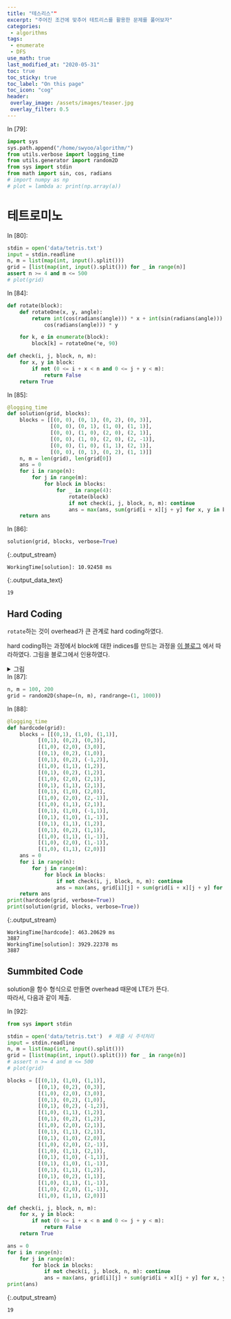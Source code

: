 ```yaml
---
title: "테스리스""
excerpt: "주어진 조건에 맞추어 테트리스를 활용한 문제를 풀어보자"
categories:
 - algorithms
tags:
 - enumerate
 - DFS
use_math: true
last_modified_at: "2020-05-31"
toc: true
toc_sticky: true
toc_label: "On this page"
toc_icon: "cog"
header:
 overlay_image: /assets/images/teaser.jpg
 overlay_filter: 0.5
---
```


<div class="prompt input_prompt">
In&nbsp;[79]:
</div>

<div class="input_area" markdown="1">

```python
import sys
sys.path.append("/home/swyoo/algorithm/")
from utils.verbose import logging_time
from utils.generator import random2D
from sys import stdin
from math import sin, cos, radians
# import numpy as np
# plot = lambda a: print(np.array(a))
```

</div>

# 테트로미노

<div class="prompt input_prompt">
In&nbsp;[80]:
</div>

<div class="input_area" markdown="1">

```python
stdin = open('data/tetris.txt')
input = stdin.readline
n, m = list(map(int, input().split()))
grid = [list(map(int, input().split())) for _ in range(n)]
assert n >= 4 and m <= 500
# plot(grid)
```

</div>

<div class="prompt input_prompt">
In&nbsp;[84]:
</div>

<div class="input_area" markdown="1">

```python
def rotate(block):
    def rotateOne(x, y, angle):
        return int(cos(radians(angle))) * x + int(sin(radians(angle))) * y, - int(sin(radians(angle))) * x + int(
            cos(radians(angle))) * y

    for k, e in enumerate(block):
        block[k] = rotateOne(*e, 90)

def check(i, j, block, n, m):
    for x, y in block:
        if not (0 <= i + x < n and 0 <= j + y < m):
            return False
    return True
```

</div>

<div class="prompt input_prompt">
In&nbsp;[85]:
</div>

<div class="input_area" markdown="1">

```python
@logging_time
def solution(grid, blocks):
    blocks = [[(0, 0), (0, 1), (0, 2), (0, 3)],
              [(0, 0), (0, 1), (1, 0), (1, 1)],
              [(0, 0), (1, 0), (2, 0), (2, 1)],
              [(0, 0), (1, 0), (2, 0), (2, -1)],
              [(0, 0), (1, 0), (1, 1), (2, 1)],
              [(0, 0), (0, 1), (0, 2), (1, 1)]]
    n, m = len(grid), len(grid[0])
    ans = 0
    for i in range(n):
        for j in range(m):
            for block in blocks:
                for _ in range(4):
                    rotate(block)
                    if not check(i, j, block, n, m): continue
                    ans = max(ans, sum(grid[i + x][j + y] for x, y in block))
    return ans
```

</div>

<div class="prompt input_prompt">
In&nbsp;[86]:
</div>

<div class="input_area" markdown="1">

```python
solution(grid, blocks, verbose=True)
```

</div>

{:.output_stream}

```
WorkingTime[solution]: 10.92458 ms

```




{:.output_data_text}

```
19
```



## Hard Coding

`rotate`하는 것이 overhead가 큰 관계로 hard coding하였다. 

hard coding하는 과정에서 block에 대한 indices를 만드는 과정을 [이 블로그](https://rebas.kr/792) 에서 따라하였다. 
그림을 블로그에서 인용하였다. 
<details> <summary> 그림 </summary>
    <p> 19가지 경우의 수가 있다.</p>
    <img src= "https://img1.daumcdn.net/thumb/R1280x0/?scode=mtistory2&fname=http%3A%2F%2Fcfile2.uf.tistory.com%2Fimage%2F99D6FE375C83EA532A613B" width="300">
</details>

<div class="prompt input_prompt">
In&nbsp;[87]:
</div>

<div class="input_area" markdown="1">

```python
n, m = 100, 200
grid = random2D(shape=(n, m), randrange=(1, 1000))
```

</div>

<div class="prompt input_prompt">
In&nbsp;[88]:
</div>

<div class="input_area" markdown="1">

```python
@logging_time
def hardcode(grid):
    blocks = [[(0,1), (1,0), (1,1)],
          [(0,1), (0,2), (0,3)],
          [(1,0), (2,0), (3,0)],
          [(0,1), (0,2), (1,0)],
          [(0,1), (0,2), (-1,2)],
          [(1,0), (1,1), (1,2)],
          [(0,1), (0,2), (1,2)],
          [(1,0), (2,0), (2,1)],
          [(0,1), (1,1), (2,1)],
          [(0,1), (1,0), (2,0)],
          [(1,0), (2,0), (2,-1)],
          [(1,0), (1,1), (2,1)],
          [(0,1), (1,0), (-1,1)],
          [(0,1), (1,0), (1,-1)],
          [(0,1), (1,1), (1,2)],
          [(0,1), (0,2), (1,1)],
          [(1,0), (1,1), (1,-1)],
          [(1,0), (2,0), (1,-1)],
          [(1,0), (1,1), (2,0)]]
    ans = 0
    for i in range(n):
        for j in range(m):
            for block in blocks:
                if not check(i, j, block, n, m): continue
                ans = max(ans, grid[i][j] + sum(grid[i + x][j + y] for x, y in block))
    return ans
print(hardcode(grid, verbose=True))
print(solution(grid, blocks, verbose=True))
```

</div>

{:.output_stream}

```
WorkingTime[hardcode]: 463.20629 ms
3887
WorkingTime[solution]: 3929.22378 ms
3887

```

## Summbited Code

solution을 함수 형식으로 만들면 overhead 때문에 LTE가 뜬다. <br>
따라서, 다음과 같이 제출.

<div class="prompt input_prompt">
In&nbsp;[92]:
</div>

<div class="input_area" markdown="1">

```python
from sys import stdin

stdin = open('data/tetris.txt')  # 제출 시 주석처리
input = stdin.readline
n, m = list(map(int, input().split()))
grid = [list(map(int, input().split())) for _ in range(n)]
# assert n >= 4 and m <= 500
# plot(grid)

blocks = [[(0,1), (1,0), (1,1)],
          [(0,1), (0,2), (0,3)],
          [(1,0), (2,0), (3,0)],
          [(0,1), (0,2), (1,0)],
          [(0,1), (0,2), (-1,2)],
          [(1,0), (1,1), (1,2)],
          [(0,1), (0,2), (1,2)],
          [(1,0), (2,0), (2,1)],
          [(0,1), (1,1), (2,1)],
          [(0,1), (1,0), (2,0)],
          [(1,0), (2,0), (2,-1)],
          [(1,0), (1,1), (2,1)],
          [(0,1), (1,0), (-1,1)],
          [(0,1), (1,0), (1,-1)],
          [(0,1), (1,1), (1,2)],
          [(0,1), (0,2), (1,1)],
          [(1,0), (1,1), (1,-1)],
          [(1,0), (2,0), (1,-1)],
          [(1,0), (1,1), (2,0)]]

def check(i, j, block, n, m):
    for x, y in block:
        if not (0 <= i + x < n and 0 <= j + y < m):
            return False
    return True

ans = 0
for i in range(n):
    for j in range(m):
        for block in blocks:
            if not check(i, j, block, n, m): continue
            ans = max(ans, grid[i][j] + sum(grid[i + x][j + y] for x, y in block))
print(ans)
```

</div>

{:.output_stream}

```
19

```
